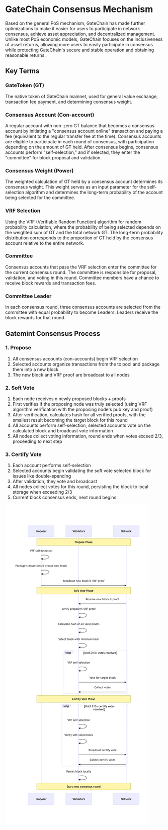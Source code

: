# GateChain Consensus Mechanism

Based on the general PoS mechanism, GateChain has made further optimizations to make it easier for users to participate in network consensus, achieve asset appreciation, and decentralized management. Unlike most PoS economic models, GateChain focuses on the inclusiveness of asset returns, allowing more users to easily participate in consensus while protecting GateChain's secure and stable operation and obtaining reasonable returns.

## Key Terms

### GateToken (GT)
The native token of GateChain mainnet, used for general value exchange, transaction fee payment, and determining consensus weight.

### Consensus Account (Con-account)
A regular account with non-zero GT balance that becomes a consensus account by initiating a "consensus account online" transaction and paying a fee (equivalent to the regular transfer fee at the time). Consensus accounts are eligible to participate in each round of consensus, with participation depending on the amount of GT held. After consensus begins, consensus accounts perform "self-selection," and if selected, they enter the "committee" for block proposal and validation.

### Consensus Weight (Power)
The weighted calculation of GT held by a consensus account determines its consensus weight. This weight serves as an input parameter for the self-selection algorithm and determines the long-term probability of the account being selected for the committee.

### VRF Selection
Using the VRF (Verifiable Random Function) algorithm for random probability calculation, where the probability of being selected depends on the weighted sum of GT and the total network GT. The long-term probability distribution corresponds to the proportion of GT held by the consensus account relative to the entire network.

### Committee
Consensus accounts that pass the VRF selection enter the committee for the current consensus round. The committee is responsible for proposal, validation, and voting in this round. Committee members have a chance to receive block rewards and transaction fees.

### Committee Leader
In each consensus round, three consensus accounts are selected from the committee with equal probability to become Leaders. Leaders receive the block rewards for that round.

## Gatemint Consensus Process

### 1. Propose
1. All consensus accounts (con-accounts) begin VRF selection
2. Selected accounts organize transactions from the tx pool and package them into a new block
3. The new block and VRF proof are broadcast to all nodes


### 2. Soft Vote
1. Each node receives n newly proposed blocks + proofs
2. First verifies if the proposing node was truly selected (using VRF algorithm verification with the proposing node's pub key and proof)
3. After verification, calculates hash for all verified proofs, with the smallest result becoming the target block for this round
4. All accounts perform self-selection, selected accounts vote on the calculated block and broadcast vote information
5. All nodes collect voting information, round ends when votes exceed 2/3, proceeding to next step



### 3. Certify Vote
1. Each account performs self-selection
2. Selected accounts begin validating the soft vote selected block for issues like double-spending
3. After validation, they vote and broadcast
4. All nodes collect votes for this round, persisting the block to local storage when exceeding 2/3
5. Current block consensus ends, next round begins

![](../.gitbook/assets/images/export.png)

